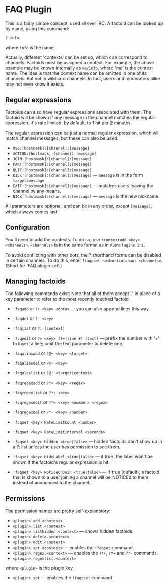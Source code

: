 FAQ Plugin
==========

This is a fairly simple concept, used all over IRC.
A factoid can be looked up by name, using this command:

	? info

where `info` is the name.

Actually, different 'contexts' can be set up, which can correspond to channels. Factoids must be assigned a context. For example, the above example may be known internally as `me/info`, where 'me' is the context name.
The idea is that the context name can be omitted in one of its channels. But not in wildcard channels. In fact, users and moderators alike may not even know it exists.

Regular expressions
-------------------

Factoids can also have regular expressions associated with them. The factoid will be shown if any message in the channel matches the regular expression. It's rate limited, by default, to 1 hit per 2 minutes.

The regular expression can be just a normal regular expression, which will match channel messages, but these can also be used:

* `MSG:[hostmask]:[channel]:[message]`
* `ACTION:[hostmask]:[channel]:[message]`
* `JOIN:[hostmask]:[channel]:[message]`
* `PART:[hostmask]:[channel]:[message]`
* `QUIT:[hostmask]:[channel]:[message]`
* `KICK:[hostmask]:[channel]:[message]` — `message` is in the form `target:message`
* `EXIT:[hostmask]:[channel]:[message]` — matches users leaving the channel by any means.
* `NICK:[hostmask]:[channel]:[message]` — `message` is the new nickname

All parameters are optional, and can be in any order, except `[message]`, which always comes last.

Configuration
-------------

You'll need to add the contexts. To do so, use `!contextadd <key> <channels>`. `<channels>` is in the same format as in `VBotPlugins.ini`.

To avoid conflicting with other bots, the ? shorthand forms can be disabled in certain channels. To do this, enter `!faqpset noshortcutchans <channels>`. (Short for 'FAQ plugin set'.)

Managing factoids
-----------------

The following commands exist:
Note that all of them accept '.' in place of a key parameter to refer to the most recently touched factoid.

* `!faqadd` or `?+ <key> <data>` — you can also append lines this way.
* `!faqdel` or `?- <key>`
* `!faqlist` or `?: [context]`
* `!faqedit` or `?= <key> [[+]line #] [text]` — prefix the number with '+' to insert a line; omit the text parameter to delete one.

* `!faqaliasadd` or `?@+ <key> <target>`
* `!faqaliasdel` or `?@- <key>`
* `!faqalaslist` or `?@: <target|context>`

* `!faqregexadd` or `?*+ <key> <regex>`
* `!faqregexlist` or `?*: <key>`
* `!faqregexedit` or `?*= <key> <number> <regex>`
* `!faqregexdel` or `?*- <key> <number>`

* `!faqset <key> RateLimitCount <number>`
* `!faqset <key> RateLimitInterval <seconds>`
* `!faqset <key> Hidden <true|false>` — hidden factoids don't show up in a ?: list unless the user has permission to see them.
* `!faqset <key> HideLabel <true|false>` — if true, the label won't be shown if the factoid's regular expression is hit.
* `!faqset <key> NoticeOnJoin <true|false>` — if true (default), a factoid that is shown to a user joining a channel will be NOTICEd to them instead of announced to the channel.

Permissions
-----------

The permission names are pretty self-explanatory:

* `<plugin>.add.<context>`
* `<plugin>.list.<context>`
* `<plugin>.listhidden.<context>` — shows hidden factoids.
* `<plugin>.delete.<context>`
* `<plugin>.edit.<context>`
* `<plugin>.set.<context>` — enables the `!faqset` command.
* `<plugin>.regex.<context>` — enables the `?*+`, `?*=` and `?*-` commands.
* `<plugin>.regexlist.<context>`

where `<plugin>` is the plugin key.

* `<plugin>.set` — enables the `!faqpset` command.

